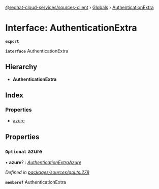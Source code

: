 [@redhat-cloud-services/sources-client](../README.md) › [Globals](../globals.md) › [AuthenticationExtra](authenticationextra.md)

# Interface: AuthenticationExtra

**`export`** 

**`interface`** AuthenticationExtra

## Hierarchy

* **AuthenticationExtra**

## Index

### Properties

* [azure](authenticationextra.md#optional-azure)

## Properties

### `Optional` azure

• **azure**? : *[AuthenticationExtraAzure](authenticationextraazure.md)*

*Defined in [packages/sources/api.ts:278](https://github.com/leSamo/javascript-clients/blob/master/packages/sources/api.ts#L278)*

**`memberof`** AuthenticationExtra
